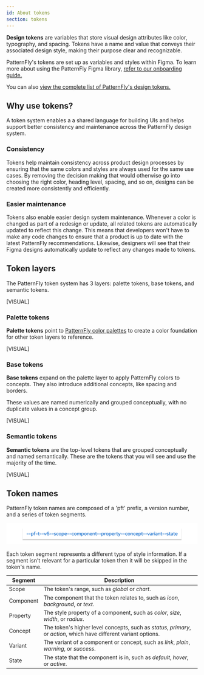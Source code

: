 ```yaml
---
id: About tokens
section: tokens
--- 
```


**Design tokens** are variables that store visual design attributes like color, typography, and spacing. Tokens have a name and value that conveys their associated design style, making their purpose clear and recognizable. 

PatternFly's tokens are set up as variables and styles within Figma. To learn more about using the PatternFly Figma library, [refer to our onboarding guide.](/get-started/design#figma-library)

You can also [view the complete list of PatternFly's design tokens.](/tokens/patternfly-tokens)

## Why use tokens? 

A token system enables a a shared language for building UIs and helps support better consistency and maintenance across the PatternFly design system.

### Consistency 
Tokens help maintain consistency across product design processes by ensuring that the same colors and styles are always used for the same use cases. By removing the decision making that would otherwise go into choosing the right color, heading level, spacing, and so on, designs can be created more consistently and efficiently.

### Easier maintenance
Tokens also enable easier design system maintenance. Whenever a color is changed as part of a redesign or update, all related tokens are automatically updated to reflect this change. This means that developers won't have to make any code changes to ensure that a product is up to date with the latest PatternFly recommendations. Likewise, designers will see that their Figma designs automatically update to reflect any changes made to tokens.

## Token layers

The PatternFly token system has 3 layers: palette tokens, base tokens, and semantic tokens. 

[VISUAL]

### Palette tokens

**Palette tokens** point to [PatternFly color palettes](/design-foundations/colors#patternfly-palettes) to create a color foundation for other token layers to reference. 

[VISUAL]

### Base tokens

**Base tokens** expand on the palette layer to apply PatternFly colors to concepts. They also introduce additional concepts, like spacing and borders.

These values are named numerically and grouped conceptually, with no duplicate values in a concept group.

[VISUAL]

### Semantic tokens

**Semantic tokens** are the top-level tokens that are grouped conceptually and named semantically. These are the tokens that you will see and use the majority of the time.

[VISUAL]

## Token names

PatternFly token names are composed of a 'pft' prefix, a version number, and a series of token segments.

<div class="ws-image">
<img src="./img/token-name.png"  alt="PatternFly token naming structure."  width="600px"/>
</div>

Each token segment represents a different type of style information. If a segment isn't relevant for a particular token then it will be skipped in the token's name. 

| **Segment** | **Description** |
| --- | --- |
| Scope | The token's range, such as *global* or *chart*.
| Component | The component that the token relates to, such as *icon*, *background*, or *text*.
| Property | The style property of a component, such as *color*, *size*, *width*, or *radius*.
| Concept | The token's higher level concepts, such as *status*, *primary*, or *action*, which have different variant options.
| Variant | The variant of a component or concept, such as *link*, *plain*, *warning*, or *success*.
| State | The state that the component is in, such as *default*, *hover*, or *active*.